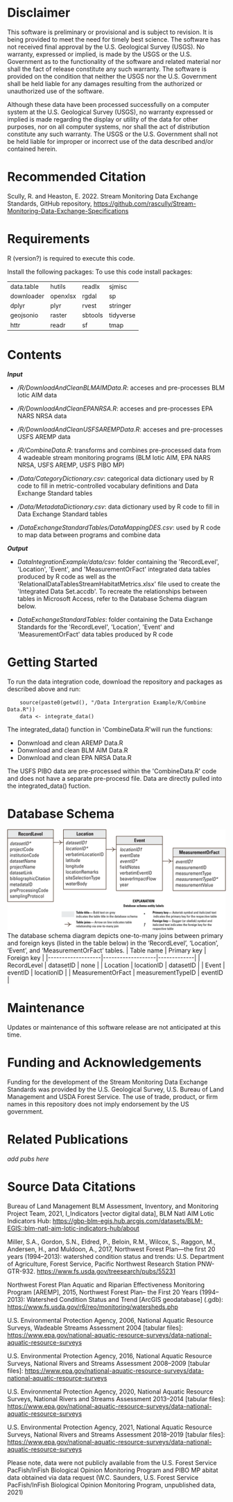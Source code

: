 # Disclaimer
This software is preliminary or provisional and is subject to revision. It is being provided to meet the need for timely best science. The software has not received final approval by the U.S. Geological Survey (USGS). No warranty, expressed or implied, is made by the USGS or the U.S. Government as to the functionality of the software and related material nor shall the fact of release constitute any such warranty. The software is provided on the condition that neither the USGS nor the U.S. Government shall be held liable for any damages resulting from the authorized or unauthorized use of the software.

Although these data have been processed successfully on a computer system at the U.S. Geological Survey (USGS), no warranty expressed or implied is made regarding the display or utility of the data for other purposes, nor on all computer systems, nor shall the act of distribution constitute any such warranty. The USGS or the U.S. Government shall not be held liable for improper or incorrect use of the data described and/or contained herein.

# Recommended Citation
Scully, R. and Heaston, E. 2022. Stream Monitoring Data Exchange Standards, GitHub repository, https://github.com/rascully/Stream-Monitoring-Data-Exchange-Specifications

# Requirements
R (version?) is required to execute this code.

Install the following packages:
 To use this code install packages: 
 
|             |         |         |           |
|-------------|---------|---------|-----------|
| data.table  | hutils  | readlx  | sjmisc    |
| downloader  | openxlsx| rgdal   | sp        |
| dplyr       | plyr    | rvest   | stringer  |
| geojsonio   | raster  | sbtools | tidyverse |
| httr        | readr   | sf      | tmap      |

# Contents
***Input***
* _/R/DownloadAndCleanBLMAIMData.R_: acceses and pre-processes BLM lotic AIM data

* _/R/DownloadAndCleanEPANRSA.R_: acceses and pre-processes EPA NARS NRSA data

* _/R/DownloadAndCleanUSFSAREMPData.R_: acceses and pre-processes USFS AREMP data

* _/R/CombineData.R_: transforms and combines pre-processed data from 4 wadeable stream monitoring programs (BLM lotic AIM, EPA NARS NRSA, USFS AREMP, USFS PIBO MP)

* _/Data/CategoryDictionary.csv_: categorical data dictionary used by R code to fill in metric-controlled vocabulary definitions and Data Exchange Standard tables

* _/Data/MetadataDictionary.csv_: data dictionary used by R code to fill in Data Exchange Standard tables

* _/DataExchangeStandardTables/DataMappingDES.csv_: used by R code to map data between programs and combine data

***Output***
* _DataIntegrationExample/data/csv_: folder containing the 'RecordLevel', 'Location', 'Event', and 'MeasurementOrFact' integrated data tables produced by R code as well as the 'RelationalDataTablesStreamHabitatMetrics.xlsx' file used to create the 'Integrated Data Set.accdb'. To recreate the relationships between tables in Microsoft Access, refer to the Database Schema diagram below.

* _DataExchangeStandardTables_: folder containing the Data Exchange Standards for the 'RecordLevel', 'Location', 'Event' and 'MeasurementOrFact' data tables produced by R code


# Getting Started
To run the data integration code, download the repository and packages as described above and run:

```
    source(paste0(getwd(), "/Data Intergration Example/R/Combine Data.R")) 
    data <- integrate_data() 
```

The integrated_data() function in 'CombineData.R'will run the functions:  
  * Donwnload and clean AREMP Data.R
  * Donwnload and clean BLM AIM Data.R
  * Donwnload and clean EPA NRSA  Data.R

The USFS PIBO data are pre-processed within the 'CombineData.R' code and does not have a separate pre-procesd file. Data are directly pulled into the integrated_data() fuction.

# Database Schema
![database schema](/Figures/databaseERD3_ms.png "database schema") 
The database schema diagram depicts one-to-many joins between primary and foreign keys (listed in the table below) in the ‘RecordLevel’, ‘Location’, ‘Event’, and ‘MeasurementOrFact’ tables.
| Table name        | Primary key       | Foreign key |
|-------------------|-------------------|-------------|
| RecordLevel       | datasetID         | none        | 
| Location          | locationID        | datasetID   | 
| Event             | eventID           | locationID  | 
| MeasurementOrFact | measurementTypeID | eventID     | 

# Maintenance
Updates or maintenance of this software release are not anticipated at this time.

# Funding and Acknowledgements
Funding for the development of the Stream Monitoring Data Exchange Standards was provided by the U.S. Geological Survey, U.S. Bureau of Land Management and USDA Forest Service. The use of trade, product, or firm names in this repository does not imply endorsement by the US government.

# Related Publications
<i>add pubs here</i>

# Source Data Citations
Bureau of Land Management BLM Assessment, Inventory, and Monitoring Project Team, 2021, I_Indicators [vector digital data], BLM Natl AIM Lotic Indicators Hub: https://gbp-blm-egis.hub.arcgis.com/datasets/BLM-EGIS::blm-natl-aim-lotic-indicators-hub/about

Miller, S.A., Gordon, S.N., Eldred, P., Beloin, R.M., Wilcox, S., Raggon, M., Andersen, H., and Muldoon, A., 2017, Northwest Forest Plan—the first 20 years (1994–2013): watershed condition status and trends: U.S. Department of Agriculture, Forest Service, Pacific Northwest Research Station PNW-GTR-932. https://www.fs.usda.gov/treesearch/pubs/55231

Northwest Forest Plan Aquatic and Riparian Effectiveness Monitoring Program [AREMP], 2015, Northwest Forest Plan– the First 20 Years (1994–2013): Watershed Condition Status and Trend [ArcGIS geodatabase] (.gdb): https://www.fs.usda.gov/r6/reo/monitoring/watersheds.php

U.S. Environmental Protection Agency, 2006, National Aquatic Resource Surveys, Wadeable Streams Assessment 2004 [tabular files]: https://www.epa.gov/national-aquatic-resource-surveys/data-national-aquatic-resource-surveys

U.S. Environmental Protection Agency, 2016, National Aquatic Resource Surveys, National Rivers and Streams Assessment 2008–2009 [tabular files]: https://www.epa.gov/national-aquatic-resource-surveys/data-national-aquatic-resource-surveys

U.S. Environmental Protection Agency, 2020, National Aquatic Resource Surveys, National Rivers and Streams Assessment 2013–2014 [tabular files]: https://www.epa.gov/national-aquatic-resource-surveys/data-national-aquatic-resource-surveys

U.S. Environmental Protection Agency, 2021, National Aquatic Resource Surveys, National Rivers and Streams Assessment 2018–2019 [tabular files]: https://www.epa.gov/national-aquatic-resource-surveys/data-national-aquatic-resource-surveys

Please note, data were not publicly available from the U.S. Forest Service PacFish/InFish Biological Opinion Monitoring Program and PIBO MP abitat data obtained via data request (W.C. Saunders, U.S. Forest Service PacFish/InFish Biological Opinion Monitoring Program, unpublished data, 2021) 
